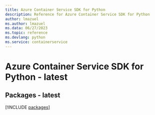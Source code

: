 ```yaml
---
title: Azure Container Service SDK for Python
description: Reference for Azure Container Service SDK for Python
author: lmazuel
ms.author: lmazuel
ms.data: 06/27/2023
ms.topic: reference
ms.devlang: python
ms.service: containerservice
---
```

# Azure Container Service SDK for Python - latest
## Packages - latest
[!INCLUDE [packages](container-service-index.md)]